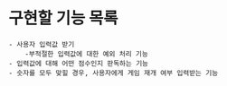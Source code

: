 # 구현할 기능 목록
    - 사용자 입력값 받기 
        -부적절한 입력값에 대한 예외 처리 기능 
    - 입력값에 대해 어떤 점수인지 판독하는 기능
    - 숫자를 모두 맞힐 경우, 사용자에게 게임 재개 여부 입력받는 기능

